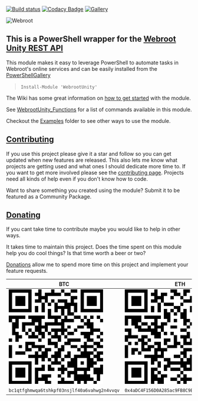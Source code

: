 [![Build status](https://ci.appveyor.com/api/projects/status/so4anml73ut5cjnp?svg=true)](https://ci.appveyor.com/project/christaylorcodes/webrootunity)
[![Codacy Badge](https://api.codacy.com/project/badge/Grade/5a6a2b309d3c4e71a1ef28021fcd58f3)](https://www.codacy.com/manual/christaylorcodes/WebrootUnity?utm_source=github.com&amp;utm_medium=referral&amp;utm_content=christaylorcodes/WebrootUnity&amp;utm_campaign=Badge_Grade)
[![Gallery](https://img.shields.io/powershellgallery/v/WebrootUnity?label=PS%20Gallery&logo=powershell&logoColor=white)](https://www.powershellgallery.com/packages/WebrootUnity)

![Webroot](https://www-cdn.webroot.com/9614/7500/7505/brand-page-webroot-secureanywhere-logo-green.png)

## This is a PowerShell wrapper for the [Webroot Unity REST API](https://unityapi.webrootcloudav.com/Docs/en/APIDoc)

This module makes it easy to leverage PowerShell to automate tasks in Webroot's online services and can be easily installed from the [PowerShellGallery](https://www.powershellgallery.com/packages/WebrootUnity)

> `Install-Module 'WebrootUnity'`

The Wiki has some great information on [how to get started](https://github.com/christaylorcodes/WebrootUnity/wiki/Getting-Started---Authentication) with the module.

See [WebrootUnity_Functions](WebrootUnity_Functions.md) for a list of commands available in this module.

Checkout the [Examples](https://github.com/christaylorcodes/WebrootUnity/tree/master/Examples) folder to see other ways to use the module.

## [Contributing](CONTRIBUTING.md)

If you use this project please give it a star and follow so you can get updated when new features are released. This also lets me know what projects are getting used and what ones I should dedicate more time to. If you want to get more involved please see the [contributing page](CONTRIBUTING.md). Projects need all kinds of help even if you don't know how to code.

Want to share something you created using the module? Submit it to be featured as a Community Package.

## [Donating](https://paypal.me/ChrisTaylorCodes)

If you cant take time to contribute maybe you would like to help in other ways.

It takes time to maintain this project. Does the time spent on this module help you do cool things? Is that time worth a beer or two?

[Donations](https://paypal.me/ChrisTaylorCodes) allow me to spend more time on this project and implement your feature requests.

| BTC                                                                                                          | ETH                                                                                                          |
| ------------------------------------------------------------------------------------------------------------ | ------------------------------------------------------------------------------------------------------------ |
| ![bc1qtfghmwqa6tshkpf03nsjlf40a6vahwg2n4vvqv](./Donate/BTC.png "bc1qtfghmwqa6tshkpf03nsjlf40a6vahwg2n4vvqv") | ![0x4aDC4F156D0A285ac9FB8C9Bd1513fe64FE35F1B](./Donate/ETH.png "0x4aDC4F156D0A285ac9FB8C9Bd1513fe64FE35F1B") |
| `bc1qtfghmwqa6tshkpf03nsjlf40a6vahwg2n4vvqv`                                                                 | `0x4aDC4F156D0A285ac9FB8C9Bd1513fe64FE35F1B`                                                                 |

